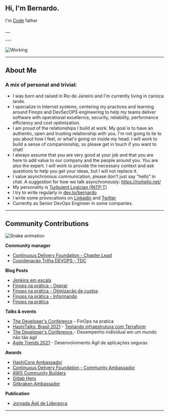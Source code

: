 ## Hi, I'm Bernardo.

I'm [Code](https://dev-to-uploads.s3.amazonaws.com/uploads/articles/y2sfhdppyrxkkn5srewg.jpg) father
<div>
    <p >
    <a href="https://www.linkedin.com/in/brbernardo" target="_blank">
        <img src="https://img.shields.io/badge/LinkedIn-0077B5?style=for-the-badge&logo=linkedin&logoColor=white" alt="">
    </a>
    <a href="https://dev.to/bernardo">
        <img src="https://img.shields.io/badge/dev.to-0A0A0A?style=for-the-badge&logo=dev.to&logoColor=white" alt="">
    </a>
    <a href="https://account.xbox.com/pt-BR/Profile?xr=BrBernardo0">
      <img src="https://img.shields.io/badge/Xbox-107C10?style=for-the-badge&logo=xbox&logoColor=white" alt="">
    </a>
    <a href="https://github.com/brbernardo/brbernardo/blob/main/How-to-Add-Friends-Nintendo-Switch.md">
      <img src="https://img.shields.io/badge/Nintendo_Switch-E60012?style=for-the-badge&logo=nintendo-switch&logoColor=white" alt="">
    </a>
    <a href="https://www.playstation.com/pt-br/support/account/add-friends-psn/">
      <img src="https://img.shields.io/badge/PlayStation-003791?style=for-the-badge&logo=playstation&logoColor=white" alt="">
    </a>
    </p>
</div>
---

![Working](https://dev-to-uploads.s3.amazonaws.com/uploads/articles/lrbimr5bcxmevdp8h704.gif)

---

## **About Me**

### A mix of personal and trivial:

- I was born and raised in Rio de Janeiro and I'm currently living in carioca lands.
- I specialize in Internet systems, centering my practices and learning around Finops and DevSecOPS engineering to help my teams deliver software with operational excellence, security, reliability, performance efficiency and cost optimization.
- I am proud of the relationships I build at work. My goal is to have an authentic, open and trusting relationship with you. I'm not going to lie to you about how I feel, or what's going on inside my head. I will work to build a sense of companionship, so please get in touch if you want to chat!
- I always assume that you are very good at your job and that you are here to add value to our company and the people around you. You are also the expert. I will work to provide the necessary context and ask questions to help you get your ideas, but I will not replace it.
- I value asynchronous communication, please don't just say "hello" in chat. A suggestion for how we talk asynchronously: https://nohello.net/
- My personality is [Turbulent Logician (INTP-T)](https://www.16personalities.com/profiles/d9093787aa9eb)
- I try to write regularly in [dev.to/bernardo](https://dev.to/bernardo)
- I write some provocations on [Linkedin](https://www.linkedin.com/in/brbernardo/) and [Twitter](https://twitter.com/_brbernardo)
- Currently as Senior DevOps Engineer in some companies.


---
## **Community Contributions**

![Snake animation](https://raw.githubusercontent.com/codethi/codethi/69645ac9673d2bb64039e312397effbc05d19356/github-contribution-grid-snake.svg)

**Community manager**
- [Continuous Delivery Foundation - Chapter Lead](https://community.cd.foundation/cdf-brazil/)
- [Coordenação Trilha DEVOPS - TDC](https://thedevconf.com/tdc/2022/innovation/trilha-devops?)

**Blog Posts**

<!-- BLOG:START -->
- [Jenkins em escala](https://dev.to/aws-builders/jenkins-em-escala-4a98)
- [Finops na prática - Operar](https://dev.to/aws-builders/finops-na-pratica-operar-18c4)
- [Finops na prática - Otimização de custos](https://dev.to/aws-builders/finops-na-pratica-otimizacao-de-custos-50b2)
- [Finops na prática - Informando](https://dev.to/aws-builders/finops-na-pratica-informando-10h1)
- [Finops na prática](https://dev.to/aws-builders/finops-na-pratica-aed)
<!-- BLOG:END -->

**Talks & events**

- [The Developer's Conference](https://thedevconf.com/tdc/2022/connections/trilha-devops?) - FinOps na pratica
- [HashiTalks: Brasil 2021](https://events.hashicorp.com/hashitalksbrasil2021) - [Testando infraestrutura com Terraform](https://www.youtube.com/watch?v=sQdxLv5xZf0&list=PL81sUbsFNc5agdrEMDtU6IGyxBMv6Fq8i&index=17)
- [The Developer's Conference ](https://thedevconf.com/tdc/2021/innovation/trilha-management-e-gestao-agil?) - Desempenho individual em um mundo não tão ágil
- [Agile Trends 2021](https://agiletrendsbr.com/programacaocolisao/) - Desenvolvimento Ágil de aplicações seguras

**Awards**

- [HashiCorp Ambassador](https://www.credly.com/badges/fb2ccc42-98ad-4322-bbc6-c661d3e9dee6/public_url)
- [Continuous Delivery Foundation - Community Ambassador](https://cd.foundation/ambassador-program-overview-application/community-ambassador-cohort20/)
- [AWS Community Builders](https://aws.amazon.com/pt/developer/community/community-builders/)
- [Gitlab Hero](https://about.gitlab.com/community/heroes/members/)
- [Gitkraken Ambassador](https://www.gitkraken.com/ambassador)

**Publication**

- [Jornada Ágil de Liderança](https://www.amazon.com.br/Jornada-%C3%81gil-Lideran%C3%A7a-Antonio-Muniz/dp/6588431066/ref=sr_1_29?__mk_pt_BR=%C3%85M%C3%85%C5%BD%C3%95%C3%91&keywords=luiz+felipe+bernardo&qid=1639434048&sr=8-29&ufe=app_do%3Aamzn1.fos.6121c6c4-c969-43ae-92f7-cc248fc6181d)
---
